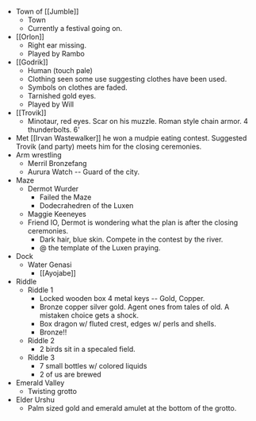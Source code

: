 - Town of [[Jumble]]
	- Town
	- Currently a festival going on.
- [[Orlon]]
	- Right ear missing.
	- Played by Rambo
- [[Godrik]]
	- Human (touch pale)
	- Clothing seen some use suggesting clothes have been used.
	- Symbols on clothes are faded.
	- Tarnished gold eyes.
	- Played by Will
- [[Trovik]]
	- Minotaur, red eyes. Scar on his muzzle. Roman style chain armor. 4 thunderbolts. 6'
- Met [[Irvan Wastewalker]] he won a mudpie eating contest. Suggested Trovik (and party) meets him for the closing ceremonies.
- Arm wrestling
	- Merril Bronzefang
	- Aurura Watch -- Guard of the city.
- Maze
	- Dermot Wurder
		- Failed the Maze
		- Dodecrahedren of the Luxen
	- Maggie Keeneyes
	- Friend IO, Dermot is wondering what the plan is after the closing ceremonies.
		- Dark hair, blue skin. Compete in the contest by the river.
		- @ the template of the Luxen praying.
- Dock
	- Water Genasi
		- [[Ayojabe]]
- Riddle
	- Riddle 1
		- Locked wooden box 4 metal keys -- Gold, Copper.
		- Bronze copper silver gold. Agent ones from tales of old.  A mistaken choice gets a shock.
		- Box dragon w/ fluted crest, edges w/ perls and shells.
		- Bronze!!
	- Riddle 2
		- 2 birds sit in a specaled field.
	- Riddle 3
		- 7 small bottles w/ colored liquids
		- 2 of us are brewed
- Emerald Valley
	- Twisting grotto
- Elder Urshu
	- Palm sized gold and emerald amulet at the bottom of the grotto.